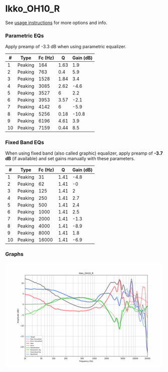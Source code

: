 # Ikko_OH10_R
See [usage instructions](https://github.com/jaakkopasanen/AutoEq#usage) for more options and info.

### Parametric EQs
Apply preamp of -3.3 dB when using parametric equalizer.

|   # | Type    |   Fc (Hz) |    Q |   Gain (dB) |
|-----|---------|-----------|------|-------------|
|   1 | Peaking |       164 | 1.63 |         1.9 |
|   2 | Peaking |       763 | 0.4  |         5.9 |
|   3 | Peaking |      1528 | 1.84 |         3.4 |
|   4 | Peaking |      3085 | 2.62 |        -4.6 |
|   5 | Peaking |      3527 | 6    |         2.2 |
|   6 | Peaking |      3953 | 3.57 |        -2.1 |
|   7 | Peaking |      4142 | 6    |        -5.9 |
|   8 | Peaking |      5256 | 0.18 |       -10.8 |
|   9 | Peaking |      6196 | 4.61 |         3.9 |
|  10 | Peaking |      7159 | 0.44 |         8.5 |

### Fixed Band EQs
When using fixed band (also called graphic) equalizer, apply preamp of **-3.7 dB** (if available) and set gains manually with these parameters.

|   # | Type    |   Fc (Hz) |    Q |   Gain (dB) |
|-----|---------|-----------|------|-------------|
|   1 | Peaking |        31 | 1.41 |        -4.8 |
|   2 | Peaking |        62 | 1.41 |        -0   |
|   3 | Peaking |       125 | 1.41 |         2   |
|   4 | Peaking |       250 | 1.41 |         2.7 |
|   5 | Peaking |       500 | 1.41 |         2.4 |
|   6 | Peaking |      1000 | 1.41 |         2.5 |
|   7 | Peaking |      2000 | 1.41 |        -1.3 |
|   8 | Peaking |      4000 | 1.41 |        -8.9 |
|   9 | Peaking |      8000 | 1.41 |         1.8 |
|  10 | Peaking |     16000 | 1.41 |        -6.9 |

### Graphs
![](./Ikko_OH10_R.png)
